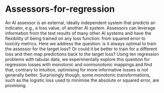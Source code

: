 # Assessors-for-regression

An AI assessor is an external, ideally independent system that predicts an indicator, e.g., a loss value, of another AI system. Assessors can leverage information from the test results of many other AI systems and have the flexibility of being trained on any loss function: from squared error to toxicity metrics. Here we address the question: is it always optimal to train the assessor for the target loss? Or could it be better to train for a different loss and then map predictions back to the target loss? Using ten regression problems with tabular data, we experimentally explore this question for regression losses with monotonic and nonmonotonic mappings and find that, contrary to intuition, optimising for more informative losses is not generally better. Surprisingly though, some monotonic transformations, such as the logistic loss used to minimise the absolute or squared error, are promising.
